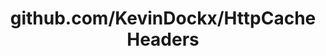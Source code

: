 ---
layout: post
title: github.com/KevinDockx/HttpCacheHeaders
categories: link
tags: [انگلیسی, برنامه‌نویسی]
---